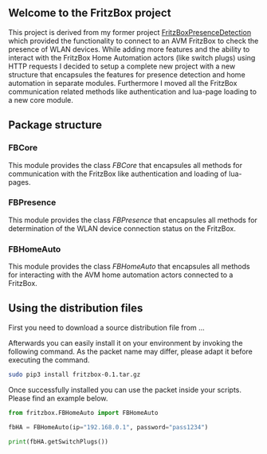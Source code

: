 ## Welcome to the FritzBox project

This project is derived from my former project [FritzBoxPresenceDetection](https://github.com/gasperphoenix/FritzBoxPresenceDetection) which provided the functionality to connect to an AVM FritzBox to check the presence of WLAN devices. While adding more features and the ability to interact with the FritzBox Home Automation actors (like switch plugs) using HTTP requests I decided to setup a complete new project with a new structure that encapsules the features for presence detection and home automation in separate modules. Furthermore I moved all the FritzBox communication related methods like authentication and lua-page loading to a new core module.

## Package structure

### FBCore
This module provides the class *FBCore* that encapsules all methods for communication with the FritzBox like authentication and loading of lua-pages.  

### FBPresence
This module provides the class *FBPresence* that encapsules all methods for determination of the WLAN device connection status on the FritzBox.  

### FBHomeAuto
This module provides the class *FBHomeAuto* that encapsules all methods for interacting with the AVM home automation actors connected to a FritzBox.

## Using the distribution files
First you need to download a source distribution file from ...

Afterwards you can easily install it on your environment by invoking the following command. As the packet name may differ, please adapt it before executing the command.
```bash
sudo pip3 install fritzbox-0.1.tar.gz
```

Once successfully installed you can use the packet inside your scripts. Please find an example below.
```python
from fritzbox.FBHomeAuto import FBHomeAuto

fbHA = FBHomeAuto(ip="192.168.0.1", password="pass1234")

print(fbHA.getSwitchPlugs())
```